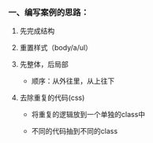 ### 一、编写案例的思路：

1. 先完成结构

2. 重置样式（body/a/ul）

3. 先整体，后局部
   - 顺序：从外往里，从上往下

4. 去除重复的代码(css)

   - 将重复的逻辑放到一个单独的class中

   - 不同的代码抽到不同的class

### 

